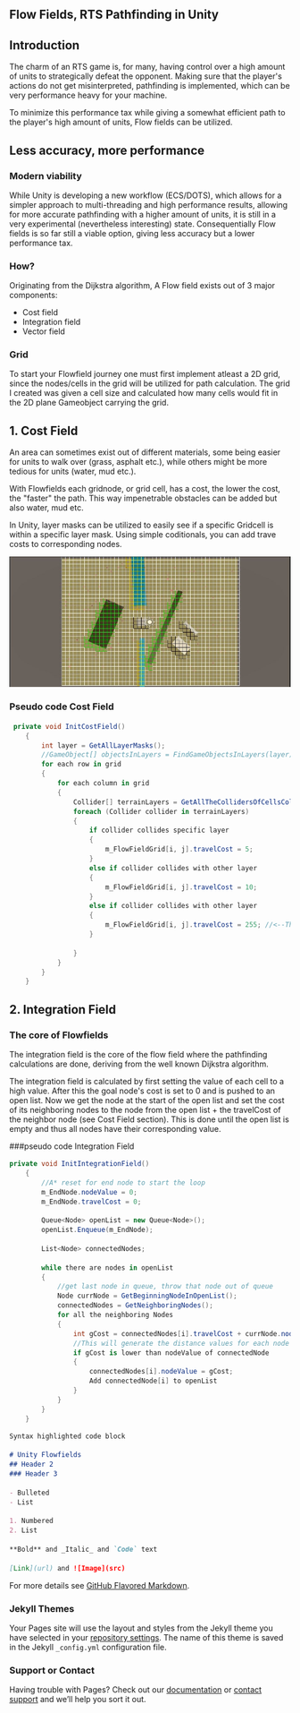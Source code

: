 ## Flow Fields, RTS Pathfinding in Unity
## Introduction
The charm of an RTS game is, for many, having control over a high amount of units to strategically defeat the opponent.
Making sure that the player's actions do not get misinterpreted, pathfinding is implemented, which can be very performance heavy for your machine.

To minimize this performance tax while giving a somewhat efficient path to the player's high amount of units, Flow fields can be utilized.

## Less accuracy, more performance
### Modern viability
While Unity is developing a new workflow (ECS/DOTS), which allows for a simpler approach to multi-threading and high performance results, allowing for more accurate pathfinding with a higher amount of units, it is still in a very experimental (nevertheless interesting) state.
Consequentially Flow fields is so far still a viable option, giving less accuracy but a lower performance tax.

### How?
Originating from the Dijkstra algorithm, A Flow field exists out of 3 major components:
- Cost field
- Integration field
- Vector field

### Grid
To start your Flowfield journey one must first implement atleast a 2D grid, since the nodes/cells in the grid will be utilized for path calculation.
The grid I created was given a cell size and calculated how many cells would fit in the 2D plane Gameobject carrying the grid.

## 1. Cost Field
An area can sometimes exist out of different materials, some being easier for units to walk over (grass, asphalt etc.), 
while others might be more tedious for units (water, mud etc.).

With Flowfields each gridnode, or grid cell, has a cost, the lower the cost, the "faster" the path.
This way impenetrable obstacles can be added but also water, mud etc.

In Unity, layer masks can be utilized to easily see if a specific Gridcell is within a specific layer mask.
Using simple coditionals, you can add trave costs to corresponding nodes.


![Image of my CostField](https://raw.githubusercontent.com/Bhabiji/FlowField/master/Images/CostField.JPG)
### Pseudo code Cost Field
```C#
 private void InitCostField()
    {
        int layer = GetAllLayerMasks();
        //GameObject[] objectsInLayers = FindGameObjectsInLayers(layer);
        for each row in grid
        {
            for each column in grid
            {
                Collider[] terrainLayers = GetAllTheCollidersOfCellsCollidingWithLayers()
                foreach (Collider collider in terrainLayers)
                {
                    if collider collides specific layer
                    {
                        m_FlowFieldGrid[i, j].travelCost = 5;
                    }
                    else if collider collides with other layer
                    {
                        m_FlowFieldGrid[i, j].travelCost = 10;
                    }
                    else if collider collides with other layer
                    {
                        m_FlowFieldGrid[i, j].travelCost = 255; //<--This is a full byte == impassable obstacle
                    }

                }
            }
        }
    }
```

## 2. Integration Field
### The core of Flowfields
The integration field is the core of the flow field where the pathfinding calculations are done, deriving from the well known Dijkstra algorithm.

The integration field is calculated by first setting the value of each cell to a high value. 
After this the goal node's cost is set to 0 and is pushed to an open list. 
Now we get the node at the start of the open list and set the cost of its neighboring nodes to the node 
from the open list + the travelCost of the neighbor node (see Cost Field section).
This is done until the open list is empty and thus all nodes have their corresponding value.

###pseudo code Integration Field
```C#
private void InitIntegrationField()
    {
        //A* reset for end node to start the loop
        m_EndNode.nodeValue = 0;
        m_EndNode.travelCost = 0;

        Queue<Node> openList = new Queue<Node>();
        openList.Enqueue(m_EndNode);

        List<Node> connectedNodes;

        while there are nodes in openList
        {
            //get last node in queue, throw that node out of queue 
            Node currNode = GetBeginningNodeInOpenList();
            connectedNodes = GetNeighboringNodes();
            for all the neighboring Nodes
            {
                int gCost = connectedNodes[i].travelCost + currNode.nodeValue;
                //This will generate the distance values for each node from the end node  and be 65535 for obstacles
                if gCost is lower than nodeValue of connectedNode
                {
                    connectedNodes[i].nodeValue = gCost;
                    Add connectedNode[i] to openList
                }
            }
        }
    }
```

```markdown
Syntax highlighted code block

# Unity Flowfields
## Header 2
### Header 3

- Bulleted
- List

1. Numbered
2. List

**Bold** and _Italic_ and `Code` text

[Link](url) and ![Image](src)
```

For more details see [GitHub Flavored Markdown](https://guides.github.com/features/mastering-markdown/).

### Jekyll Themes

Your Pages site will use the layout and styles from the Jekyll theme you have selected in your [repository settings](https://github.com/Bhabiji/FlowField/settings). The name of this theme is saved in the Jekyll `_config.yml` configuration file.

### Support or Contact

Having trouble with Pages? Check out our [documentation](https://docs.github.com/categories/github-pages-basics/) or [contact support](https://github.com/contact) and we’ll help you sort it out.
